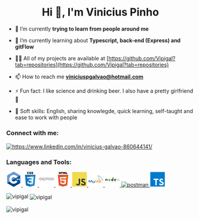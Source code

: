 <h1 align="center">Hi 👋, I'm Vinicius Pinho </h1>

- 🔭 I’m currently **trying to learn from people around me**

- 🌱 I’m currently learning about **Typescript, back-end (Express) and gitFlow**

- 👨‍💻 All of my projects are available at [https://github.com/Vipigal?tab=repositories](https://github.com/Vipigal?tab=repositories)

- 📫 How to reach me **viniciuspgalvao@hotmail.com**

- ⚡ Fun fact: I like science and drinking beer. I also have a pretty girlfriend 🤝

- 💬 Soft skills: English, sharing knowlegde, quick learning, self-taught and ease to work with people


<h3 align="left">Connect with me:</h3>
<p align="left">
<a href="https://linkedin.com/in/https://www.linkedin.com/in/vinicius-galvao-860644141/" target="blank"><img align="center" src="https://raw.githubusercontent.com/rahuldkjain/github-profile-readme-generator/master/src/images/icons/Social/linked-in-alt.svg" alt="https://www.linkedin.com/in/vinicius-galvao-860644141/" height="30" width="40" /></a>
</p>

<h3 align="left">Languages and Tools:</h3>
<p align="left"> <a href="https://www.w3schools.com/cpp/" target="_blank" rel="noreferrer"> <img src="https://raw.githubusercontent.com/devicons/devicon/master/icons/cplusplus/cplusplus-original.svg" alt="cplusplus" width="40" height="40"/> </a> <a href="https://www.w3schools.com/css/" target="_blank" rel="noreferrer"> <img src="https://raw.githubusercontent.com/devicons/devicon/master/icons/css3/css3-original-wordmark.svg" alt="css3" width="40" height="40"/> </a> <a href="https://expressjs.com" target="_blank" rel="noreferrer"> <img src="https://raw.githubusercontent.com/devicons/devicon/master/icons/express/express-original-wordmark.svg" alt="express" width="40" height="40"/> </a> <a href="https://www.w3.org/html/" target="_blank" rel="noreferrer"> <img src="https://raw.githubusercontent.com/devicons/devicon/master/icons/html5/html5-original-wordmark.svg" alt="html5" width="40" height="40"/> </a> <a href="https://developer.mozilla.org/en-US/docs/Web/JavaScript" target="_blank" rel="noreferrer"> <img src="https://raw.githubusercontent.com/devicons/devicon/master/icons/javascript/javascript-original.svg" alt="javascript" width="40" height="40"/> </a> <a href="https://www.mysql.com/" target="_blank" rel="noreferrer"> <img src="https://raw.githubusercontent.com/devicons/devicon/master/icons/mysql/mysql-original-wordmark.svg" alt="mysql" width="40" height="40"/> </a> <a href="https://nodejs.org" target="_blank" rel="noreferrer"> <img src="https://raw.githubusercontent.com/devicons/devicon/master/icons/nodejs/nodejs-original-wordmark.svg" alt="nodejs" width="40" height="40"/> </a> <a href="https://postman.com" target="_blank" rel="noreferrer"> <img src="https://www.vectorlogo.zone/logos/getpostman/getpostman-icon.svg" alt="postman" width="40" height="40"/> </a> <a href="https://www.typescriptlang.org/" target="_blank" rel="noreferrer"> <img src="https://raw.githubusercontent.com/devicons/devicon/master/icons/typescript/typescript-original.svg" alt="typescript" width="40" height="40"/> </a> </p>

<p><img align="left" src="https://github-readme-stats.vercel.app/api/top-langs?username=vipigal&show_icons=true&locale=en&layout=compact" alt="vipigal" /></p>

<p>&nbsp;<img align="center" src="https://github-readme-stats.vercel.app/api?username=vipigal&show_icons=true&locale=en" alt="vipigal" /></p>

<p><img align="center" src="https://github-readme-streak-stats.herokuapp.com/?user=vipigal&" alt="vipigal" /></p>
